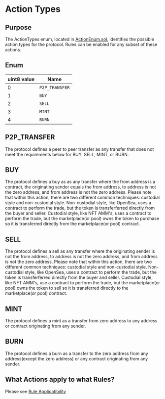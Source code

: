 # Action Types

## Purpose
The ActionTypes enum, located in [ActionEnum.sol](../../../src/common/ActionEnum.sol), 
identifies the possible action types for the protocol. Rules can be enabled for any subset of these actions.

## Enum

|uint8 value|Name|
|----|----|
|0|`P2P_TRANSFER`|
|1|`BUY`|
|2|`SELL`|
|3|`MINT`|
|4|`BURN`|

## P2P_TRANSFER

The protocol defines a peer to peer transfer as any transfer that does not meet the requirements below for BUY, SELL, MINT, or BURN.

## BUY

The protocol defines a buy as as any transfer where the from address is a contract, the originating sender equals the from address, to address is not the zero address, and from address is not the zero address. Please note that within this action, there are two different common techniques: custodial style and non-custodial style. Non-custodial style, like OpenSea, uses a contract to perform the trade, but the token is transferferred directly from the buyer and seller. Custodial style, like NFT AMM's, uses a contract to perform the trade, but the marketplace(or pool) owns the token to purchase so it is transferred directly from the marketplace(or pool) contract. 

## SELL

The protocol defines a sell as any transfer where the originating sender is not the from address, to address is not the zero address, and from address is not the zero address. Please note that within this action, there are two different common techniques: custodial style and non-custodial style. Non-custodial style, like OpenSea, uses a contract to perform the trade, but the token is transferferred directly from the buyer and seller. Custodial style, like NFT AMM's, use a contract to perform the trade, but the marketplace(or pool) owns the token to sell so it is transferred directly to the marketplace(or pool) contract. 

## MINT

The protocol defines a mint as a transfer from zero address to any address or contract originating from any sender.

## BURN

The protocol defines a burn as a transfer to the zero address from any address(except the zero address) or any contract originating from any sender.

## What Actions apply to what Rules? 

Please see [Rule Applicatibility](./RULE-APPLICABILITY.md)
